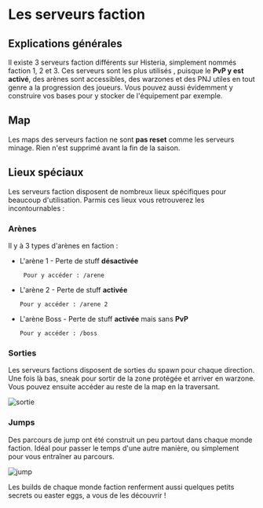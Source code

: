 # Les serveurs faction

## Explications générales
Il existe 3 serveurs faction différents sur Histeria, simplement nommés faction 1, 2 et 3. Ces serveurs sont les plus utilisés , puisque le __PvP y est activé__, des arènes sont accessibles, des warzones et des PNJ utiles en tout genre a la progression des joueurs. Vous pouvez aussi évidemment y construire vos bases pour y stocker de l'équipement par exemple.

## Map
Les maps des serveurs faction ne sont __pas reset__ comme les serveurs minage. Rien n'est supprimé avant la fin de la saison.


## Lieux spéciaux
Les serveurs faction disposent de nombreux lieux spécifiques pour beaucoup d'utilisation. Parmis ces lieux vous retrouverez les incontournables :

### Arènes
Il y à 3 types d'arènes en faction :
+ L'arène 1 - Perte de stuff __désactivée__

    ````
     Pour y accéder : /arene
    ````
+ L'arène 2 - Perte de stuff __activée__
    ````
    Pour y accéder : /arene 2
    ````
+ L'arène Boss - Perte de stuff __activée__ mais sans __PvP__
    ````
    Pour y accéder : /boss
    ````
### Sorties
Les serveurs factions disposent de sorties du spawn pour chaque direction. Une fois là bas, sneak pour sortir de la zone protégée et arriver en warzone. Vous pouvez ensuite accéder au reste de la map en la traversant.

![sortie](https://raw.githubusercontent.com/HisteriaMC/histeria-wiki/main/.assets/pictures/sorties-faction.png)

### Jumps
Des parcours de jump ont été construit un peu partout dans chaque monde faction. Idéal pour passer le temps d'une autre manière, ou simplement pour vous entraîner au parcours.

![jump](https://raw.githubusercontent.com/HisteriaMC/histeria-wiki/main/.assets/pictures/jump.png)

Les builds de chaque monde faction renferment aussi quelques petits secrets ou easter eggs, a vous de les découvrir !
